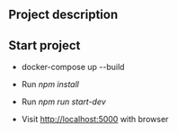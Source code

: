 
## Project description

## Start project

- docker-compose up --build

- Run *npm install*
- Run *npm run start-dev*
- Visit [http://localhost:5000](http://localhost:5000) with browser
